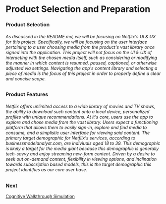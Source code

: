 # Product Selection and Preparation

### Product Selection

###### As discussed in the README.md, we will be focusing on Netflix's UI & UX for this project. Specifically, we will be focusing on the user interface pertaining to a user choosing media from the product's vast library once signed into the application. This project will not focus on the UI & UX of interacting with the chosen media itself, such as considering or modifying the manner in which content is resumed, paused, captioned, or otherwise adjusted via settings. Navigating the app's content library and selecting a piece of media is the focus of this project in order to properly define a clear and concise scope. 


### Product Features 

###### Netflix offers unlimited access to a wide library of movies and TV shows, the ability to download such content onto a local device, personalized profiles with unique recommendations. At it's core, users use the app to explore and chose media from the vast library. Users expect a functioning platform that allows them to easily sign-in, explore and find media to consume, and a simplistic user interface for viewing said content. The primary target demographic for Netflix's services, according to businessmodelanalyst.com, are indiviuals aged 18 to 39. This demographic is likely a target for the media giant because this demographic is generally tech-savvy and enjoy streaming new-form content. Driven by a desire to seek out on-demand content, flexibility in viewing options, and inclination towards subscription based models, this is the target demographic this project identifies as our core user base. 

### Next
[Cognitive Walkthrough Simulation](https://github.com/seanmoserr/IT3600Final/blob/main/CognitiveWalkthroghExecution.md)


